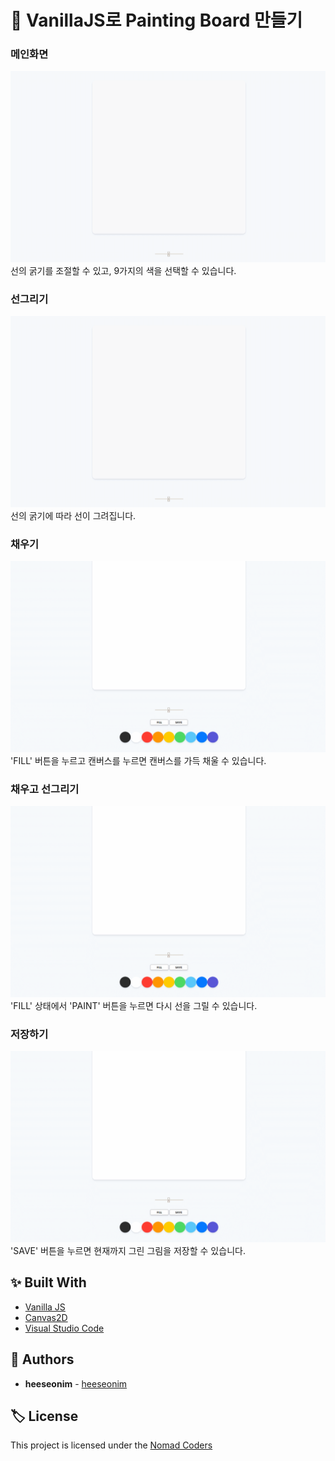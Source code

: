 # 🎨 VanillaJS로 Painting Board 만들기

### 메인화면
![main](./images/메인.gif)
선의 굵기를 조절할 수 있고, 9가지의 색을 선택할 수 있습니다.

### 선그리기
![stroke](./images/선그리기.gif)
선의 굵기에 따라 선이 그려집니다.

### 채우기
![fill](./images/채우기.gif)
'FILL' 버튼을 누르고 캔버스를 누르면 캔버스를 가득 채울 수 있습니다.

### 채우고 선그리기
![fillandstroke](./images/채우고선그리기.gif)
'FILL' 상태에서 'PAINT' 버튼을 누르면 다시 선을 그릴 수 있습니다.

### 저장하기
![save](./images/저장2.gif)
'SAVE' 버튼을 누르면 현재까지 그린 그림을 저장할 수 있습니다.

## :sparkles: Built With

* [Vanilla JS](http://vanilla-js.com/)
* [Canvas2D](https://developer.mozilla.org/ko/docs/Web/API/CanvasRenderingContext2D)
* [Visual Studio Code](https://code.visualstudio.com/)

## :see_no_evil: Authors

* **heeseonim** - [heeseonim](https://github.com/heeseonim)

## :label: License

This project is licensed under the [Nomad Coders](https://academy.nomadcoders.co/)
